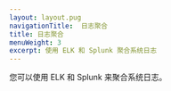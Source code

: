 ```yaml
---
layout: layout.pug
navigationTitle:  日志聚合
title: 日志聚合
menuWeight: 3
excerpt: 使用 ELK 和 Splunk 聚合系统日志
---
```



您可以使用 ELK 和 Splunk 来聚合系统日志。
